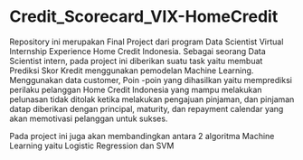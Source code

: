 # Credit_Scorecard_VIX-HomeCredit

Repository ini merupakan Final Project dari program Data Scientist Virtual Internship Experience Home Credit Indonesia. Sebagai seorang Data Scientist intern, pada project ini diberikan suatu task yaitu membuat Prediksi Skor Kredit menggunakan pemodelan Machine Learning. Menggunakan data customer, Poin -poin yang dihasilkan yaitu memprediksi perilaku pelanggan Home Credit Indonesia yang mampu melakukan pelunasan tidak ditolak ketika melakukan pengajuan pinjaman, dan pinjaman datap diberikan dengan principal, maturity, dan repayment calendar yang akan memotivasi pelanggan untuk sukses.

Pada project ini juga akan membandingkan antara 2 algoritma Machine Learning yaitu Logistic Regression dan SVM
